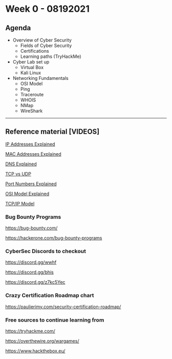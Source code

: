 # Week 0 - 08192021

## Agenda

- Overview of Cyber Security
  - Fields of Cyber Security
  - Certifications
  - Learning paths (TryHackMe) 
- Cyber Lab set up
  - Virtual Box
  - Kali Linux
- Networking Fundamentals
  - OSI Model
  - Ping
  - Traceroute
  - WHOIS
  - NMap
  - WireShark

--- 

## Reference material [VIDEOS]

[IP Addresses Explained](https://www.youtube.com/watch?v=LIzTo6e4FgY)

[MAC Addresses Explained](https://www.youtube.com/watch?v=N7dM_kD28dM)

[DNS Explained](https://www.youtube.com/watch?v=FsGUi5pXpLk)

[TCP vs UDP](https://www.youtube.com/watch?v=cA9ZJdqzOoU)

[Port Numbers Explained](https://www.youtube.com/watch?v=RDotMcs0Erg)

[OSI Model Explained](https://www.youtube.com/watch?v=LANW3m7UgWs)

[TCP/IP Model](https://www.youtube.com/watch?v=OTwp3xtd4dg)


### Bug Bounty Programs

https://bug-bounty.com/

https://hackerone.com/bug-bounty-programs

### CyberSec Discords to checkout

https://discord.gg/wwhf

https://discord.gg/bhis

https://discord.gg/z7kc5Yec

### Crazy Certification Roadmap chart

https://pauljerimy.com/security-certification-roadmap/

### Free sources to continue learning from

https://tryhackme.com/

https://overthewire.org/wargames/

https://www.hackthebox.eu/
